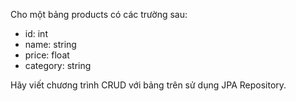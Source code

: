 Cho một bảng products có các trường sau:
- id: int
- name: string
- price: float
- category: string

Hãy viết chương trình CRUD với bảng trên sử dụng JPA Repository.

